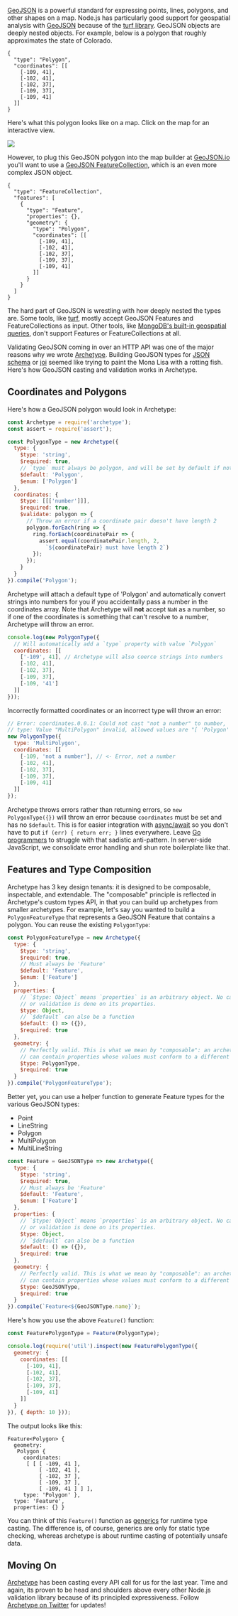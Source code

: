 [GeoJSON](https://en.wikipedia.org/wiki/GeoJSON) is a powerful standard for
expressing points, lines, polygons, and other shapes on a map. Node.js has
particularly good support for geospatial analysis with [GeoJSON](/a-practical-introduction-to-geojson-with-node-js.html) because of
the [turf library](https://www.npmjs.com/package/@turf/turf). GeoJSON
objects are deeply nested objects. For example, below is a polygon that
roughly approximates the state of Colorado.

```
{
  "type": "Polygon",
  "coordinates": [[
    [-109, 41],
    [-102, 41],
    [-102, 37],
    [-109, 37],
    [-109, 41]
  ]]
}
```

Here's what this polygon looks like on a map. Click on the map for an
interactive view.

<a href="http://bl.ocks.org/d/da577b1847d8764999d2d5950246a8b4"><img src="https://i.imgur.com/5aMFI8k.jpg"></a>

However, to plug this GeoJSON polygon into the map builder at
[GeoJSON.io](https://geojson.io) you'll want to use a
[GeoJSON FeatureCollection](https://macwright.org/2015/03/23/geojson-second-bite.html#featurecollection),
which is an even more complex JSON object.

```
{
  "type": "FeatureCollection",
  "features": [
    {
      "type": "Feature",
      "properties": {},
      "geometry": {
        "type": "Polygon",
        "coordinates": [[
          [-109, 41],
          [-102, 41],
          [-102, 37],
          [-109, 37],
          [-109, 41]
        ]]
      }
    }
  ]
}
```

The hard part of GeoJSON is wrestling with how deeply nested the types are.
Some tools, like [turf](https://www.npmjs.com/package/@turf/turf), mostly
accept GeoJSON Features and FeatureCollections as input. Other tools, like
[MongoDB's built-in geospatial queries](http://thecodebarbarian.com/80-20-guide-to-mongodb-geospatial-queries),
don't support Features or FeatureCollections at all.

Validating GeoJSON coming in over an HTTP API was one of the major reasons why
we wrote [Archetype](https://www.npmjs.com/package/archetype).
Building GeoJSON types for [JSON schema](https://www.npmjs.com/package/ajv) or
[joi](https://www.npmjs.com/package/joi) seemed like trying to paint the Mona Lisa
with a rotting fish. Here's how GeoJSON casting and validation works in Archetype.

Coordinates and Polygons
------------------------

Here's how a GeoJSON polygon would look in Archetype:

```javascript
const Archetype = require('archetype');
const assert = require('assert');

const PolygonType = new Archetype({
  type: {
    $type: 'string',
    $required: true,
    // `type` must always be polygon, and will be set by default if not set
    $default: 'Polygon',
    $enum: ['Polygon']
  },
  coordinates: {
    $type: [[['number']]],
    $required: true,
    $validate: polygon => {
      // Throw an error if a coordinate pair doesn't have length 2
      polygon.forEach(ring => {
        ring.forEach(coordinatePair => {
          assert.equal(coordinatePair.length, 2,
            `${coordinatePair} must have length 2`)
        });
      });
    }
  }
}).compile('Polygon');
```

Archetype will attach a default type of 'Polygon' and automatically convert
strings into numbers for you if you accidentally pass a number in the
coordinates array. Note that Archetype will **not** accept `NaN` as a number,
so if one of the coordinates is something that can't resolve to a number,
Archetype will throw an error.

```javascript
console.log(new PolygonType({
  // Will automatically add a `type` property with value `Polygon`
  coordinates: [[
    ['-109', 41], // Archetype will also coerce strings into numbers
    [-102, 41],
    [-102, 37],
    [-109, 37],
    [-109, '41']
  ]]
}));
```

Incorrectly formatted coordinates or an incorrect type will throw an error:

```javascript
// Error: coordinates.0.0.1: Could not cast "not a number" to number,
// type: Value "MultiPolygon" invalid, allowed values are "[ 'Polygon' ]"
new PolygonType({
  type: 'MultiPolygon',
  coordinates: [[
    [-109, 'not a number'], // <- Error, not a number
    [-102, 41],
    [-102, 37],
    [-109, 37],
    [-109, 41]
  ]]
});
```

Archetype throws errors rather than returning errors, so `new PolygonType({})`
will throw an error because `coordinates` must be set and has no `$default`.
This is for easier integration with [async/await](http://thecodebarbarian.com/common-async-await-design-patterns-in-node.js) so you don't have to put `if (err) { return err; }` lines everywhere. Leave [Go programmers](https://blog.golang.org/error-handling-and-go) to struggle with that sadistic anti-pattern. In server-side JavaScript, we consolidate error handling and shun rote boilerplate like that.

Features and Type Composition
-----------------------------

Archetype has 3 key design tenants: it is designed to be composable, inspectable, and extendable. The "composable" principle is reflected in Archetype's
custom types API, in that you can build up archetypes from smaller archetypes.
For example, let's say you wanted to build a `PolygonFeatureType` that represents a
GeoJSON Feature that contains a polygon. You can reuse the existing `PolygonType`:

```javascript
const PolygonFeatureType = new Archetype({
  type: {
    $type: 'string',
    $required: true,
    // Must always be 'Feature'
    $default: 'Feature',
    $enum: ['Feature']
  },
  properties: {
    // `$type: Object` means `properties` is an arbitrary object. No casting
    // or validation is done on its properties.
    $type: Object,
    // `$default` can also be a function
    $default: () => ({}),
    $required: true
  },
  geometry: {
    // Perfectly valid. This is what we mean by "composable": an archetype
    // can contain properties whose values must conform to a different archetype.
    $type: PolygonType,
    $required: true
  }
}).compile('PolygonFeatureType');
```

Better yet, you can use a helper function to generate Feature types for the various GeoJSON types:

* Point
* LineString
* Polygon
* MultiPolygon
* MultiLineString

```javascript
const Feature = GeoJSONType => new Archetype({
  type: {
    $type: 'string',
    $required: true,
    // Must always be 'Feature'
    $default: 'Feature',
    $enum: ['Feature']
  },
  properties: {
    // `$type: Object` means `properties` is an arbitrary object. No casting
    // or validation is done on its properties.
    $type: Object,
    // `$default` can also be a function
    $default: () => ({}),
    $required: true
  },
  geometry: {
    // Perfectly valid. This is what we mean by "composable": an archetype
    // can contain properties whose values must conform to a different archetype.
    $type: GeoJSONType,
    $required: true
  }
}).compile(`Feature<${GeoJSONType.name}`);
```

Here's how you use the above `Feature()` function:

```javascript
const FeaturePolygonType = Feature(PolygonType);

console.log(require('util').inspect(new FeaturePolygonType({
  geometry: {
    coordinates: [[
      [-109, 41],
      [-102, 41],
      [-102, 37],
      [-109, 37],
      [-109, 41]
    ]]
  }
}), { depth: 10 }));
```

The output looks like this:

```
Feature<Polygon> {
  geometry:
   Polygon {
     coordinates:
      [ [ [ -109, 41 ],
          [ -102, 41 ],
          [ -102, 37 ],
          [ -109, 37 ],
          [ -109, 41 ] ] ],
     type: 'Polygon' },
  type: 'Feature',
  properties: {} }
```

You can think of this `Feature()` function as [generics](https://en.wikipedia.org/wiki/Generics_in_Java)
for runtime type casting. The difference is, of course, generics are only
for static type checking, whereas archetype is about runtime casting of
potentially unsafe data.

Moving On
---------

[Archetype](https://www.npmjs.com/package/archetype) has been casting every API call for us for the last year. Time and
again, its proven to be head and shoulders above every other Node.js validation
library because of its principled expressiveness. Follow [Archetype on Twitter](https://twitter.com/archetype_js) for updates!
